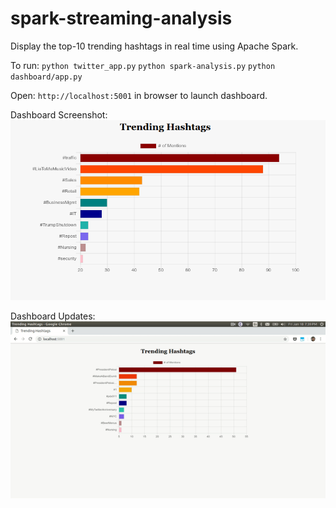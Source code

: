 # spark-streaming-analysis

Display the top-10 trending hashtags in real time using Apache Spark.

To run:
`python twitter_app.py`
`python spark-analysis.py`
`python dashboard/app.py`

Open: `http://localhost:5001` in browser to launch dashboard.

Dashboard Screenshot:
![](sample_screen.png)

Dashboard Updates:
<br/>
![](dashboard.gif)
